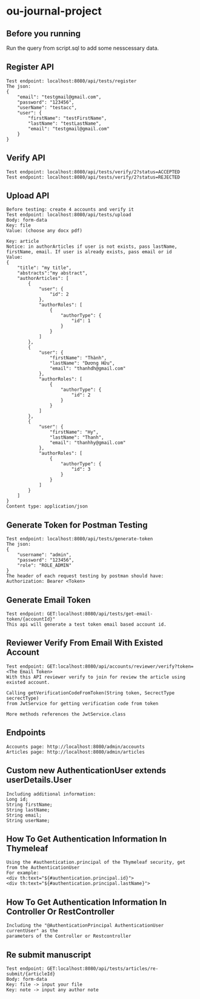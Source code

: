 # ou-journal-project

## Before you running
Run the query from script.sql to add some nesscessary data.

## Register API
```
Test endpoint: localhost:8080/api/tests/register
The json: 
{
    "email": "testgmail@gmail.com",
    "password": "123456",
    "userName": "testacc",
    "user": {
        "firstName": "testFirstName",
        "lastName": "testLastName",
        "email": "testgmail@gmail.com"
    }
}
```
## Verify API
```
Test endpoint: localhost:8080/api/tests/verify/2?status=ACCEPTED
Test endpoint: localhost:8080/api/tests/verify/2?status=REJECTED
```

## Upload API
```
Before testing: create 4 accounts and verify it
Test endpoint: localhost:8080/api/tests/upload
Body: form-data
Key: file 
Value: (choose any docx pdf)

Key: article
Notice: in authorArticles if user is not exists, pass lastName, firstName, email. If user is already exists, pass email or id
Value:
{
    "title": "my title", 
    "abstracts":"my abstract",
    "authorArticles": [
        {
            "user": {
                "id": 2
            },
            "authorRoles": [
                {
                    "authorType": {
                        "id": 1
                    }
                }
            ]
        },
        {
            "user": {
                "firstName": "Thành",
                "lastName": "Dương Hữu",
                "email": "thanhdh@gmail.com" 
            },
            "authorRoles": [
                {
                    "authorType": {
                        "id": 2
                    }
                }
            ]
        },
        {
            "user": {
                "firstName": "Hy",
                "lastName": "Thanh",
                "email": "thanhhy@gmail.com"
            },
            "authorRoles": [
                {
                    "authorType": {
                        "id": 3
                    }
                }
            ]
        }
    ]
}
Content type: application/json
```

## Generate Token for Postman Testing
```
Test endpoint: localhost:8080/api/tests/generate-token
The json:
{
    "username": "admin",
    "password": "123456",
    "role": "ROLE_ADMIN"
}
The header of each request testing by postman should have:
Authorization: Bearer <Token>
```

## Generate Email Token
```
Test endpoint: GET:localhost:8080/api/tests/get-email-token/{accountId}"
This api will generate a test token email based account id.
```

## Reviewer Verify From Email With Existed Account
```
Test endpoint: GET:localhost:8080/api/accounts/reviewer/verify?token=<The Email Token>
With this API reviewer verify to join for review the article using existed account.

Calling getVerificationCodeFromToken(String token, SecrectType secrectType)
from JwtService for getting verification code from token

More methods references the JwtService.class
```

## Endpoints
```
Accounts page: http://localhost:8080/admin/accounts
Articles page: http://localhost:8080/admin/articles
```

## Custom new AuthenticationUser extends userDetails.User
```
Including additional information:
Long id;
String firstName;
String lastName;
String email;
String userName;
```

## How To Get Authentication Information In Thymeleaf
```
Using the #authentication.principal of the Thymeleaf security, get from the AuthenticationUser
For example:
<div th:text="${#authentication.principal.id}">
<div th:text="${#authentication.principal.lastName}">
```

## How To Get Authentication Information In Controller Or RestController
```
Including the "@AuthenticationPrincipal AuthenticationUser currentUser" as the
parameters of the Controller or Restcontroller
```

## Re submit manuscript 
```
Test endpoint: GET:localhost:8080/api/tests/articles/re-submit/{articleId}
Body: form-data
Key: file -> input your file
Key: note -> input any author note
```